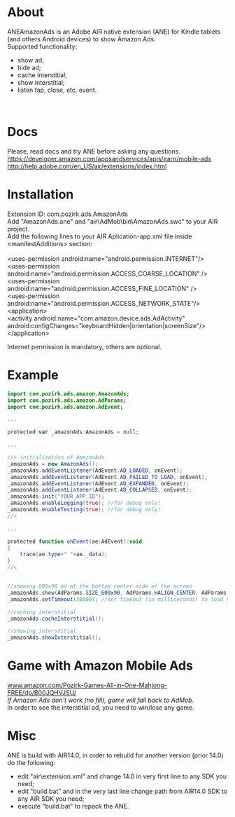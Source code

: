 # About
ANEAmazonAds is an Adobe AIR native extension (ANE) for Kindle tablets (and others Android devices) to show Amazon Ads.<br />
Supported functionality:<br />
- show ad;<br />
- hide ad;<br />
- cache interstitial;<br />
- show interstitial;<br />
- listen tap, close, etc. event.<br />
<br />

# Docs
Please, read docs and try ANE before asking any questions.<br />
https://developer.amazon.com/appsandservices/apis/earn/mobile-ads<br />
http://help.adobe.com/en_US/air/extensions/index.html<br />


# Installation
Extension ID: com.pozirk.ads.AmazonAds<br />
Add "AmazonAds.ane" and "air\AdMob\bin\AmazonAds.swc" to your AIR project.<br />
Add the following lines to your AIR Aplication-app.xml file inside &lt;manifestAdditions&gt; section:<br />
<br />
&lt;uses-permission android:name="android.permission.INTERNET"/&gt;<br />
&lt;uses-permission android:name="android.permission.ACCESS_COARSE_LOCATION" /&gt;<br />
&lt;uses-permission android:name="android.permission.ACCESS_FINE_LOCATION" /&gt;<br />
&lt;uses-permission android:name="android.permission.ACCESS_NETWORK_STATE"/&gt;<br />
&lt;application&gt;<br />
	&lt;activity android:name="com.amazon.device.ads.AdActivity" android:configChanges="keyboardHidden|orientation|screenSize"/&gt;<br />
&lt;/application&gt;<br />

Internet permission is mandatory, others are optional.


# Example
```actionscript
import com.pozirk.ads.amazon.AmazonAds;
import com.pozirk.ads.amazon.AdParams;
import com.pozirk.ads.amazon.AdEvent;

...

protected var _amazonAds:AmazonAds = null;

...

//> initialization of AmazonAds
_amazonAds = new AmazonAds();
_amazonAds.addEventListener(AdEvent.AD_LOADED, onEvent);
_amazonAds.addEventListener(AdEvent.AD_FAILED_TO_LOAD, onEvent);
_amazonAds.addEventListener(AdEvent.AD_EXPANDED, onEvent);
_amazonAds.addEventListener(AdEvent.AD_COLLAPSED, onEvent);
_amazonAds.init("YOUR_APP_ID");
_amazonAds.enableLogging(true); //for debug only!
_amazonAds.enableTesting(true); //for debug only!
//<

...

protected function onEvent(ae:AdEvent):void
{
	trace(ae.type+" "+ae._data);
}
//<


//showing 600x90 ad at the bottom center side of the screen
_amazonAds.show(AdParams.SIZE_600x90, AdParams.HALIGN_CENTER, AdParams.VALIGN_BOTTOM);
_amazonAds.setTimeout(30000); //set timeout (in milliseconds) to load new ad, not sure if it works properly...

//caching interstitial
_amazonAds.cacheInterstitial();

//showing interstitial
_amazonAds.showInterstitial();
```


# Game with Amazon Mobile Ads
www.amazon.com/Pozirk-Games-All-in-One-Mahjong-FREE/dp/B00JQHVJSU/<br />
*If Amazon Ads don't work (no fill), game will fall back to AdMob.*<br />
In order to see the interstitial ad, you need to win/lose any game.<br />


# Misc
ANE is build with AIR14.0, in order to rebuild for another version (prior 14.0) do the following:<br />
- edit "air\extension.xml" and change 14.0 in very first line to any SDK you need;<br />
- edit "build.bat" and in the very last line change path from AIR14.0 SDK to any AIR SDK you need;<br />
- execute "build.bat" to repack the ANE.<br />